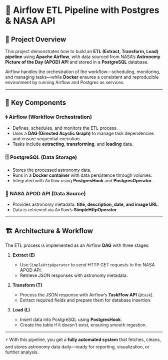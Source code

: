 # 🚀 Airflow ETL Pipeline with Postgres & NASA API

## 📌 Project Overview
This project demonstrates how to build an **ETL (Extract, Transform, Load) pipeline** using **Apache Airflow**, with data sourced from NASA’s **Astronomy Picture of the Day (APOD) API** and stored in a **PostgreSQL** database.  

Airflow handles the orchestration of the workflow—scheduling, monitoring, and managing tasks—while **Docker** ensures a consistent and reproducible environment by running Airflow and Postgres as services.  

---

## 🔑 Key Components

### 🌀 Airflow (Workflow Orchestration)
- Defines, schedules, and monitors the ETL process.  
- Uses a **DAG (Directed Acyclic Graph)** to manage task dependencies and ensure sequential execution.  
- Tasks include **extracting**, **transforming**, and **loading** data.  

### 🗄️ PostgreSQL (Data Storage)
- Stores the processed astronomy data.  
- Runs in a **Docker container** with data persistence through volumes.  
- Integrated with Airflow using **PostgresHook** and **PostgresOperator**.  

### 🌌 NASA APOD API (Data Source)
- Provides astronomy metadata: **title, description, date, and image URL**.  
- Data is retrieved via Airflow’s **SimpleHttpOperator**.  

---

## 🏗️ Architecture & Workflow
The ETL process is implemented as an Airflow **DAG** with three stages:

1. **Extract (E)**  
   - Use `SimpleHttpOperator` to send HTTP GET requests to the NASA APOD API.  
   - Retrieve JSON responses with astronomy metadata.  

2. **Transform (T)**  
   - Process the JSON response with Airflow’s **TaskFlow API** (`@task`).  
   - Extract required fields and prepare them for database insertion.  

3. **Load (L)**  
   - Insert data into PostgreSQL using **PostgresHook**.  
   - Create the table if it doesn’t exist, ensuring smooth ingestion.  

---

⚡ With this pipeline, you get a **fully automated system** that fetches, cleans, and stores astronomy data daily—ready for reporting, visualization, or further analysis.  
